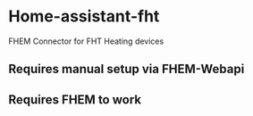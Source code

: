 # Home-assistant-fht
FHEM Connector for FHT Heating devices

## Requires manual setup via FHEM-Webapi
## Requires FHEM to work
